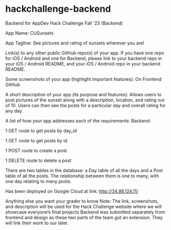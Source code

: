 # hackchallenge-backend
Backend for AppDev Hack Challenge Fall '23 (Backend) 

App Name: CUSunsets

App Tagline: See pictures and rating of sunsets wherever you are!

Link(s) to any other public GitHub repo(s) of your app. If you have one repo for iOS / Android and one for Backend, please link to your backend repo in your iOS / Android README, and your iOS / Android repo in your backend README.

Some screenshots of your app (highlight important features): On Frontend GitHub

A short description of your app (its purpose and features):
Allows users to post pictures of the sunset along with a description, location, and rating out of 10. Users can then see the posts for a particular day and overall rating for any day.

A list of how your app addresses each of the requirements:
Backend:

1 GET route to get posts by day_id

1 GET route to get posts by id

1 POST route to create a post

1 DELETE route to delete a post

There are two tables in the database: a Day table of all the days and a Post table of all the posts. The relationship between them is one to many, with one day relating to many posts.

Has been deployed on Google Cloud at link: http://34.86.124.11/

Anything else you want your grader to know
Note: The link, screenshots, and description will be used for the Hack Challenge website where we will showcase everyone’s final projects
Backend was submitted separately from frontend and design as these two parts of the team got an extension. They will link their work to our later. 

